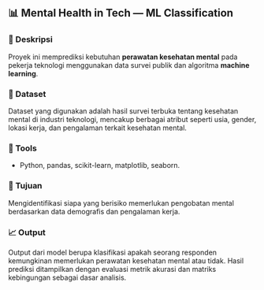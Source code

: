 ## 📊 Mental Health in Tech — ML Classification

### 📁 Deskripsi  
Proyek ini memprediksi kebutuhan **perawatan kesehatan mental** pada pekerja teknologi menggunakan data survei publik dan algoritma **machine learning**.

### 📁 Dataset
Dataset yang digunakan adalah hasil survei terbuka tentang kesehatan mental di industri teknologi, mencakup berbagai atribut seperti usia, gender, lokasi kerja, dan pengalaman terkait kesehatan mental.

### 🚀 Tools
- Python, pandas, scikit-learn, matplotlib, seaborn.

### 🎯 Tujuan  
Mengidentifikasi siapa yang berisiko memerlukan pengobatan mental berdasarkan data demografis dan pengalaman kerja.

### 📈 Output
Output dari model berupa klasifikasi apakah seorang responden kemungkinan memerlukan perawatan kesehatan mental atau tidak. Hasil prediksi ditampilkan dengan evaluasi metrik akurasi dan matriks kebingungan sebagai dasar analisis.
